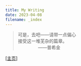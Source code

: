 ```yaml
---
title: My Writing
date: 2023-04-08
filename: _index
---
```


>可是，去吧——请带一点偏心\
接受这一堆芜杂的篇章。\
&nbsp;&nbsp;&nbsp;&nbsp;&nbsp;&nbsp;&nbsp;&nbsp;&nbsp;&nbsp;&nbsp;&nbsp;&nbsp;&nbsp;&nbsp;&nbsp;——普希金

[[主页]](/)